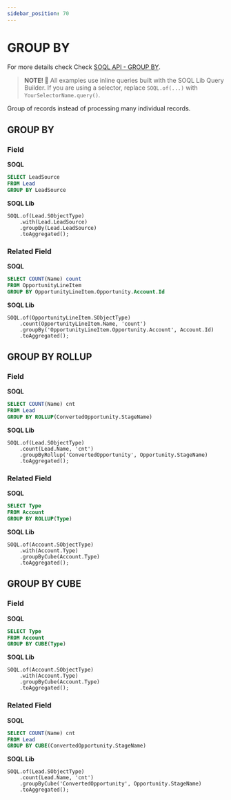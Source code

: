 ```yaml
---
sidebar_position: 70
---
```


# GROUP BY

For more details check Check [SOQL API - GROUP BY](../api/soql.md#group-by).

> **NOTE! 🚨**
> All examples use inline queries built with the SOQL Lib Query Builder.
> If you are using a selector, replace `SOQL.of(...)` with `YourSelectorName.query()`.

Group of records instead of processing many individual records.

## GROUP BY

### Field

**SOQL**

```sql
SELECT LeadSource
FROM Lead
GROUP BY LeadSource
```

**SOQL Lib**

```apex
SOQL.of(Lead.SObjectType)
    .with(Lead.LeadSource)
    .groupBy(Lead.LeadSource)
    .toAggregated();
```

### Related Field

**SOQL**

```sql
SELECT COUNT(Name) count
FROM OpportunityLineItem
GROUP BY OpportunityLineItem.Opportunity.Account.Id
```

**SOQL Lib**

```apex
SOQL.of(OpportunityLineItem.SObjectType)
    .count(OpportunityLineItem.Name, 'count')
    .groupBy('OpportunityLineItem.Opportunity.Account', Account.Id)
    .toAggregated();
```

## GROUP BY ROLLUP

### Field

**SOQL**

```sql
SELECT COUNT(Name) cnt
FROM Lead
GROUP BY ROLLUP(ConvertedOpportunity.StageName)
```

**SOQL Lib**

```apex
SOQL.of(Lead.SObjectType)
    .count(Lead.Name, 'cnt')
    .groupByRollup('ConvertedOpportunity', Opportunity.StageName)
    .toAggregated();
```


### Related Field

**SOQL**

```sql
SELECT Type
FROM Account
GROUP BY ROLLUP(Type)
```

**SOQL Lib**

```apex
SOQL.of(Account.SObjectType)
    .with(Account.Type)
    .groupByCube(Account.Type)
    .toAggregated();
```

## GROUP BY CUBE

### Field

**SOQL**

```sql
SELECT Type
FROM Account
GROUP BY CUBE(Type)
```

**SOQL Lib**

```apex
SOQL.of(Account.SObjectType)
    .with(Account.Type)
    .groupByCube(Account.Type)
    .toAggregated();
```

### Related Field

**SOQL**

```sql
SELECT COUNT(Name) cnt
FROM Lead
GROUP BY CUBE(ConvertedOpportunity.StageName)
```

**SOQL Lib**

```apex
SOQL.of(Lead.SObjectType)
    .count(Lead.Name, 'cnt')
    .groupByCube('ConvertedOpportunity', Opportunity.StageName)
    .toAggregated();
```
